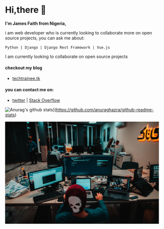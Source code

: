 
# Hi,there 👋

  **I'm James Faith from Nigeria,**
  
  i am web developer who is currently looking to collaborate more on open source projects,
  you can ask me about:

    Python | Django | Django Rest Framework | Vue.js
    
    
   I am currently looking to collaborate on open source projects
   
   
   
   #### checkout my blog
   
   - [techtrainee.tk](https://techtrainee.tk) 
   
   #### you can contact me on: 
   
   - [twitter](https://twitter.com/camzy_l) | [Stack Overflow](https://stackoverflow.com/users/13683741/camzy)
   
   
   ![Anurag's github stats](https://github-readme-stats.vercel.app/api?username=blackpandan&show_icons=true&theme=synthwave)](https://github.com/anuraghazra/github-readme-stats)
   
    
   ![pic](https://github.com/blackpandan/my_pictures/blob/main/arian-darvishi-wh-RPfR_3_M-unsplash.jpg)
   
 

